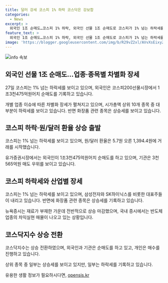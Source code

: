 ```yaml
---
title: 달러 강세 코스피 1% 하락 코스닥은 강보합
categories:
  - News
excerpt: >
  외국인 1조 순매도…코스피 1% 하락, 외국인 선물 1조 순매도로 코스피가 1% 넘는 하락세를 보이며 개장했다. 삼성전자·SK하이닉스 등 대표주 하락, 화장품 주 상승. 코스닥은 반등 후 강보합세를 나타냄. 미국 증시 모멘텀 상승, 마이크론 하락. 국내 증시는 반도체 기대와 환율 우려로 변동성 확대.
feature_text: >
  외국인 1조 순매도…코스피 1% 하락, 외국인 선물 1조 순매도로 코스피가 1% 넘는 하락세를 보이며 개장했다. 삼성전자·SK하이닉스 등 대표주 하락, 화장품 주 상승. 코스닥은 반등 후 강보합세를 나타냄. 미국 증시 모멘텀 상승, 마이크론 하락. 국내 증시는 반도체 기대와 환율 우려로 변동성 확대.
image: 'https://blogger.googleusercontent.com/img/b/R29vZ2xl/AVvXsEixyZcFfHzMRdzZMjFBmAUKJYCLCGyLL1o632UiGVXcaFdKo_bkvkuCioo0uUKlGfBVcT3P84aROyZIXSBEx3Aw5nCQ3pTgDom1WDC4m8eifvWiAmWEEVb4x6G_l8C0QH225ldMjyaFvpxGEBGNO37VmDTDMHGhJPq73UglMfDca1-0aw/s1600/blogspot.png'
---
```


<p><img src="https://blogger.googleusercontent.com/img/b/R29vZ2xl/AVvXsEixyZcFfHzMRdzZMjFBmAUKJYCLCGyLL1o632UiGVXcaFdKo_bkvkuCioo0uUKlGfBVcT3P84aROyZIXSBEx3Aw5nCQ3pTgDom1WDC4m8eifvWiAmWEEVb4x6G_l8C0QH225ldMjyaFvpxGEBGNO37VmDTDMHGhJPq73UglMfDca1-0aw/s1600/blogspot.png" alt="info 속보" /></p>

<h2 data-ke-size="size26">외국인 선물 1조 순매도…업종·종목별 차별화 장세</h2>

<p data-ke-size="size16">27일 코스피는 1% 넘는 하락세를 보이고 있으며, 외국인은 코스피200선물시장에서 1조3천475억원어치 순매도를 기록하고 있습니다.</p>

<p data-ke-size="size16">개별 업종 이슈에 따른 차별화 장세가 펼쳐지고 있으며, 시가총액 상위 10개 종목 중 대부분이 하락세를 보이고 있습니다. 반면 화장품 관련 종목은 상승세를 보이고 있습니다.</p>

<h2 data-ke-size="size26">코스피 하락·원/달러 환율 상승 출발</h2>

<p data-ke-size="size16">코스피는 1% 넘는 하락세를 보이고 있으며, 원/달러 환율은 5.7원 오른 1,394.4원에 거래를 시작했습니다.</p>

<p data-ke-size="size16">유가증권시장에서는 외국인이 1조3천475억원어치 순매도를 하고 있으며, 기관은 3천565억원 매도 우위를 보이고 있습니다.</p>

<h2 data-ke-size="size26">코스피 하락세와 산업별 장세</h2>

<p data-ke-size="size16">코스피는 1% 넘는 하락세를 보이고 있으며, 삼성전자와 SK하이닉스를 비롯한 대표주들이 내리고 있습니다. 반면에 화장품 관련 종목은 상승세를 기록하고 있습니다.</p>

<p data-ke-size="size16">뉴욕증시는 재료가 부재한 가운데 전반적으로 상승 마감했으며, 국내 증시에서는 반도체 업종의 차익실현 매물이 나오고 있는 상황입니다.</p>

<h2 data-ke-size="size26">코스닥지수 상승 전환</h2>

<p data-ke-size="size16">코스닥지수는 상승 전환하였으며, 외국인과 기관은 순매도를 하고 있고, 개인은 매수를 진행하고 있습니다.</p>

<p data-ke-size="size16">상위 종목 중 일부는 상승세를 보이고 있지만, 일부는 하락세를 기록하고 있습니다.</p>
유용한 생활 정보가 필요하시다면, <a href="https://opensis.kr" rel="dofollow">opensis.kr</a>


